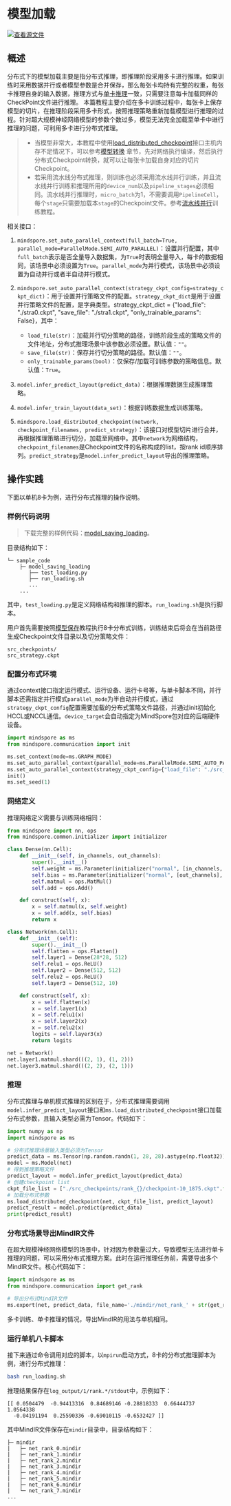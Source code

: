 # 模型加载

[![查看源文件](https://mindspore-website.obs.cn-north-4.myhuaweicloud.com/website-images/r2.3.q1/resource/_static/logo_source.svg)](https://gitee.com/mindspore/docs/blob/r2.3.q1/tutorials/experts/source_zh_cn/parallel/model_loading.md)

## 概述

分布式下的模型加载主要是指分布式推理，即推理阶段采用多卡进行推理。如果训练时采用数据并行或者模型参数是合并保存，那么每张卡均持有完整的权重，每张卡推理自身的输入数据，推理方式与[单卡推理](https://www.mindspore.cn/tutorials/experts/zh-CN/r2.3.0rc1/infer/inference.html#modeleval模型验证)一致，只需要注意每卡加载同样的CheckPoint文件进行推理。
本篇教程主要介绍在多卡训练过程中，每张卡上保存模型的切片，在推理阶段采用多卡形式，按照推理策略重新加载模型进行推理的过程。针对超大规模神经网络模型的参数个数过多，模型无法完全加载至单卡中进行推理的问题，可利用多卡进行分布式推理。

> - 当模型非常大，本教程中使用[load_distributed_checkpoint](https://www.mindspore.cn/docs/zh-CN/r2.3.0rc1/api_python/mindspore/mindspore.load_distributed_checkpoint.html)接口主机内存不足情况下，可以参考[模型转换](https://www.mindspore.cn/tutorials/experts/zh-CN/r2.3.0rc1/parallel/model_transformation.html#对目标网络执行编译) 章节，先对网络执行编译，然后执行分布式Checkpoint转换，就可以让每张卡加载自身对应的切片Checkpoint。
> - 若采用流水线分布式推理，则训练也必须采用流水线并行训练，并且流水线并行训练和推理所用的`device_num`以及`pipeline_stages`必须相同。流水线并行推理时，`micro_batch`为1，不需要调用`PipelineCell`，每个`stage`只需要加载本`stage`的Checkpoint文件。参考[流水线并行](https://www.mindspore.cn/tutorials/experts/zh-CN/r2.3.0rc1/parallel/pipeline_parallel.html)训练教程。

相关接口：

1. `mindspore.set_auto_parallel_context(full_batch=True, parallel_mode=ParallelMode.SEMI_AUTO_PARALLEL)`：设置并行配置，其中`full_batch`表示是否全量导入数据集，为`True`时表明全量导入，每卡的数据相同，该场景中必须设置为`True`。`parallel_mode`为并行模式，该场景中必须设置为自动并行或者半自动并行模式。

2. `mindspore.set_auto_parallel_context(strategy_ckpt_config=strategy_ckpt_dict)`：用于设置并行策略文件的配置。`strategy_ckpt_dict`是用于设置并行策略文件的配置，是字典类型。strategy_ckpt_dict = {"load_file": "./stra0.ckpt", "save_file": "./stra1.ckpt", "only_trainable_params": False}，其中：
    - `load_file(str)`：加载并行切分策略的路径，训练阶段生成的策略文件的文件地址，分布式推理场景中该参数必须设置。默认值：`""`。
    - `save_file(str)`：保存并行切分策略的路径。默认值：`""`。
    - `only_trainable_params(bool)`：仅保存/加载可训练参数的策略信息。默认值：`True`。

3. `model.infer_predict_layout(predict_data)`：根据推理数据生成推理策略。

4. `model.infer_train_layout(data_set)`：根据训练数据生成训练策略。

5. `mindspore.load_distributed_checkpoint(network, checkpoint_filenames, predict_strategy)`：该接口对模型切片进行合并，再根据推理策略进行切分，加载至网络中。其中`network`为网络结构，`checkpoint_filenames`是Checkpoint文件的名称构成的list，按rank id顺序排列。`predict_strategy`是`model.infer_predict_layout`导出的推理策略。

## 操作实践

下面以单机8卡为例，进行分布式推理的操作说明。

### 样例代码说明

> 下载完整的样例代码：[model_saving_loading](https://gitee.com/mindspore/docs/tree/r2.3.q1/docs/sample_code/model_saving_loading)。

目录结构如下：

```text
└─ sample_code
    ├─ model_saving_loading
       ├── test_loading.py
       ├── run_loading.sh
       ...
    ...
```

其中，`test_loading.py`是定义网络结构和推理的脚本。`run_loading.sh`是执行脚本。

用户首先需要按照[模型保存](https://www.mindspore.cn/tutorials/experts/zh-CN/r2.3.0rc1/parallel/model_saving.html)教程执行8卡分布式训练，训练结束后将会在当前路径生成Checkpoint文件目录以及切分策略文件：

```text
src_checkpoints/
src_strategy.ckpt
```

### 配置分布式环境

通过context接口指定运行模式、运行设备、运行卡号等，与单卡脚本不同，并行脚本还需指定并行模式`parallel_mode`为半自动并行模式，通过`strategy_ckpt_config`配置需要加载的分布式策略文件路径，并通过init初始化HCCL或NCCL通信。`device_target`会自动指定为MindSpore包对应的后端硬件设备。

```python
import mindspore as ms
from mindspore.communication import init

ms.set_context(mode=ms.GRAPH_MODE)
ms.set_auto_parallel_context(parallel_mode=ms.ParallelMode.SEMI_AUTO_PARALLEL)
ms.set_auto_parallel_context(strategy_ckpt_config={"load_file": "./src_strategy.ckpt"})
init()
ms.set_seed(1)
```

### 网络定义

推理网络定义需要与训练网络相同：

```python
from mindspore import nn, ops
from mindspore.common.initializer import initializer

class Dense(nn.Cell):
    def __init__(self, in_channels, out_channels):
        super().__init__()
        self.weight = ms.Parameter(initializer("normal", [in_channels, out_channels], ms.float32))
        self.bias = ms.Parameter(initializer("normal", [out_channels], ms.float32))
        self.matmul = ops.MatMul()
        self.add = ops.Add()

    def construct(self, x):
        x = self.matmul(x, self.weight)
        x = self.add(x, self.bias)
        return x

class Network(nn.Cell):
    def __init__(self):
        super().__init__()
        self.flatten = ops.Flatten()
        self.layer1 = Dense(28*28, 512)
        self.relu1 = ops.ReLU()
        self.layer2 = Dense(512, 512)
        self.relu2 = ops.ReLU()
        self.layer3 = Dense(512, 10)

    def construct(self, x):
        x = self.flatten(x)
        x = self.layer1(x)
        x = self.relu1(x)
        x = self.layer2(x)
        x = self.relu2(x)
        logits = self.layer3(x)
        return logits

net = Network()
net.layer1.matmul.shard(((2, 1), (1, 2)))
net.layer3.matmul.shard(((2, 2), (2, 1)))
```

### 推理

分布式推理与单机模式推理的区别在于，分布式推理需要调用`model.infer_predict_layout`接口和`ms.load_distributed_checkpoint`接口加载分布式参数，且输入类型必需为Tensor。代码如下：

```python
import numpy as np
import mindspore as ms

# 分布式推理场景输入类型必须为Tensor
predict_data = ms.Tensor(np.random.randn(1, 28, 28).astype(np.float32))
model = ms.Model(net)
# 得到推理策略文件
predict_layout = model.infer_predict_layout(predict_data)
# 创建checkpoint list
ckpt_file_list = ["./src_checkpoints/rank_{}/checkpoint-10_1875.ckpt".format(i) for i in range(0, get_group_size())]
# 加载分布式参数
ms.load_distributed_checkpoint(net, ckpt_file_list, predict_layout)
predict_result = model.predict(predict_data)
print(predict_result)
```

### 分布式场景导出MindIR文件

在超大规模神经网络模型的场景中，针对因为参数量过大，导致模型无法进行单卡推理的问题，可以采用分布式推理方案。此时在运行推理任务前，需要导出多个MindIR文件。核心代码如下：

```python
import mindspore as ms
from mindspore.communication import get_rank

# 导出分布式MindIR文件
ms.export(net, predict_data, file_name='./mindir/net_rank_' + str(get_rank()), file_format='MINDIR')
```

多卡训练、单卡推理的情况，导出MindIR的用法与单机相同。

### 运行单机八卡脚本

接下来通过命令调用对应的脚本，以`mpirun`启动方式，8卡的分布式推理脚本为例，进行分布式推理：

```bash
bash run_loading.sh
```

推理结果保存在`log_output/1/rank.*/stdout`中，示例如下：

```text
[[ 0.0504479  -0.94413316  0.84689146 -0.28818333  0.66444737  1.0564338
  -0.04191194  0.25590336 -0.69010115 -0.6532427 ]]
```

其中MindIR文件保存在`mindir`目录中，目录结构如下：

```text
├─ mindir
|   ├─ net_rank_0.mindir
|   ├─ net_rank_1.mindir
|   ├─ net_rank_2.mindir
|   ├─ net_rank_3.mindir
|   ├─ net_rank_4.mindir
|   ├─ net_rank_5.mindir
|   ├─ net_rank_6.mindir
|   └─ net_rank_7.mindir
...
```

